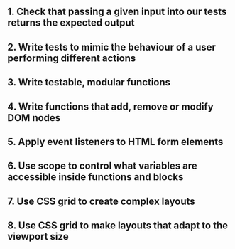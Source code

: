 ## 1. Check that passing a given input into our tests returns the expected output
## 2. Write tests to mimic the behaviour of a user performing different actions
## 3. Write testable, modular functions
## 4. Write functions that add, remove or modify DOM nodes
## 5. Apply event listeners to HTML form elements
## 6. Use scope to control what variables are accessible inside functions and blocks
## 7. Use CSS grid to create complex layouts
## 8. Use CSS grid to make layouts that adapt to the viewport size
